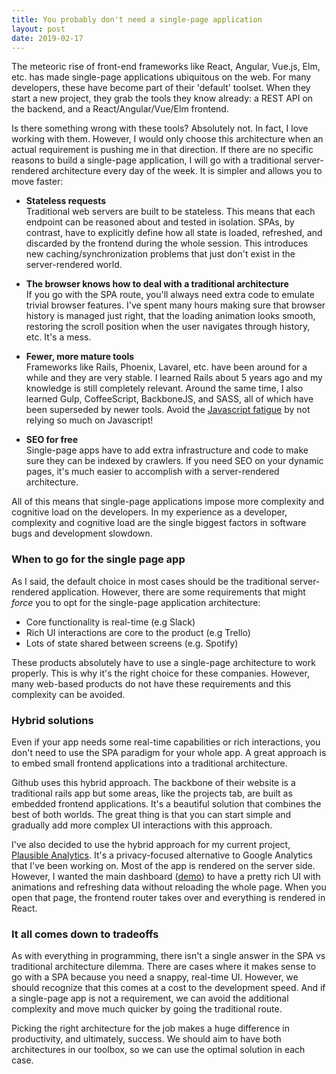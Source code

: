 ```yaml
---
title: You probably don't need a single-page application
layout: post
date: 2019-02-17
---
```


The meteoric rise of front-end frameworks like React, Angular, Vue.js, Elm, etc. has made single-page applications ubiquitous on the web. For many developers, these have become part of their 'default' toolset. When they start a new project, they grab the tools they know already: a REST API on the backend, and a React/Angular/Vue/Elm frontend.

Is there something wrong with these tools? Absolutely not. In fact, I love working with them. However, I would only choose this architecture when an actual requirement is pushing me in that direction. If there are no specific reasons to build a single-page application, I will go with a traditional server-rendered architecture every day of the week. It is simpler and allows you to move faster:

* **Stateless requests**<br />
Traditional web servers are built to be stateless. This means that each endpoint can be reasoned about and tested in isolation. SPAs, by contrast, have to explicitly define how all state is loaded, refreshed, and discarded by the frontend during the whole session. This introduces new caching/synchronization problems that just don't exist in the server-rendered world.

* **The browser knows how to deal with a traditional architecture**<br />
If you go with the SPA route, you'll always need extra code to emulate trivial browser features. I've spent many hours making sure that browser history is managed just right, that the loading animation looks smooth, restoring the scroll position when the user navigates through history, etc. It's a mess.

* **Fewer, more mature tools**<br />
Frameworks like Rails, Phoenix, Lavarel, etc. have been around for a while and they are very stable. I learned Rails about 5 years ago and my knowledge is still completely relevant. Around the same time, I also learned Gulp, CoffeeScript, BackboneJS, and SASS, all of which have been superseded by newer tools. Avoid the [Javascript fatigue](https://medium.com/@ericclemmons/javascript-fatigue-48d4011b6fc4) by not relying so much on Javascript!

* **SEO for free**<br />
Single-page apps have to add extra infrastructure and code to make sure they can be indexed by crawlers. If you need SEO on your dynamic pages, it's much easier to accomplish with a server-rendered architecture.

All of this means that single-page applications impose more complexity and cognitive load on the developers. In my experience as a developer, complexity and cognitive load are the single biggest factors in software bugs and development slowdown.

### When to go for the single page app

As I said, the default choice in most cases should be the traditional server-rendered application. However, there are some requirements that might *force* you to opt for the single-page application architecture:

* Core functionality is real-time (e.g Slack)
* Rich UI interactions are core to the product (e.g Trello)
* Lots of state shared between screens (e.g. Spotify)

These products absolutely have to use a single-page architecture to work properly. This is why it's the right choice for these companies. However, many web-based products do not have these requirements and this complexity can be avoided.

### Hybrid solutions

Even if your app needs some real-time capabilities or rich interactions, you don't need to use the SPA paradigm for your whole app. A great approach is to embed small frontend applications into a traditional architecture.

Github uses this hybrid approach. The backbone of their website is a traditional rails app but some areas, like the projects tab, are built as embedded frontend applications. It's a beautiful solution that combines the best of both worlds. The great thing is that you can start simple and gradually add more complex UI interactions with this approach.

I've also decided to use the hybrid approach for my current project, [Plausible Analytics](https://plausible.io). It's a privacy-focused alternative to Google Analytics that I've been working on. Most of the app is rendered on the server side. However, I wanted the main dashboard ([demo](https://plausible.io/plausible.io)) to have a pretty rich UI with animations and refreshing data without reloading the whole page. When you open that page, the frontend router takes over and everything is rendered in React.

### It all comes down to tradeoffs

As with everything in programming, there isn't a single answer in the SPA vs traditional architecture dilemma. There are cases where it makes sense to go with a SPA because you need a snappy, real-time UI. However, we should recognize that this comes at a cost to the development speed. And if a single-page app is not a requirement, we can avoid the additional complexity and move much quicker by going the traditional route.

Picking the right architecture for the job makes a huge difference in productivity, and ultimately, success. We should aim to have both architectures in our toolbox, so we can use the optimal solution in each case.
